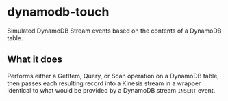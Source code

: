 # dynamodb-touch

Simulated DynamoDB Stream events based on the contents of a DynamoDB table.

## What it does

Performs either a GetItem, Query, or Scan operation on a DynamoDB table, then
passes each resulting record into a Kinesis stream in a wrapper identical to
what would be provided by a DynamoDB stream `INSERT` event.
